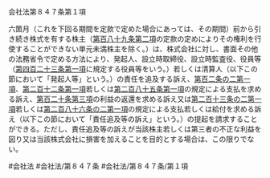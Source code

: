 会社法第８４７条第１項

六箇月（これを下回る期間を定款で定めた場合にあっては、その期間）前から引き続き株式を有する株主（[第百八十九条第二項](会社法＿＿＿＿第１８９条第２項)の定款の定めによりその権利を行使することができない単元未満株主を除く。）は、株式会社に対し、書面その他の法務省令で定める方法により、発起人、設立時取締役、設立時監査役、役員等（[第四百二十三条第一項](会社法＿＿＿＿第４２３条第１項)に規定する役員等をいう。）若しくは清算人（以下この節において「発起人等」という。）の責任を追及する訴え、[第百二条の二第一項](会社法＿＿＿＿第１０２条の２第１項)、[第二百十二条第一項](会社法＿＿＿＿第２１２条第１項)若しくは[第二百八十五条第一項](会社法＿＿＿＿第２８５条第１項)の規定による支払を求める訴え、[第百二十条第三項](会社法＿＿＿＿第１２０条第３項)の利益の返還を求める訴え又は[第二百十三条の二第一項](会社法＿＿＿＿第２１３条の２第１項)若しくは[第二百八十六条の二第一項](会社法＿＿＿＿第２８６条の２第１項)の規定による支払若しくは給付を求める訴え（以下この節において「責任追及等の訴え」という。）の提起を請求することができる。ただし、責任追及等の訴えが当該株主若しくは第三者の不正な利益を図り又は当該株式会社に損害を加えることを目的とする場合は、この限りでない。

#会社法
#会社法/第８４７条
#会社法/第８４７条/第１項
